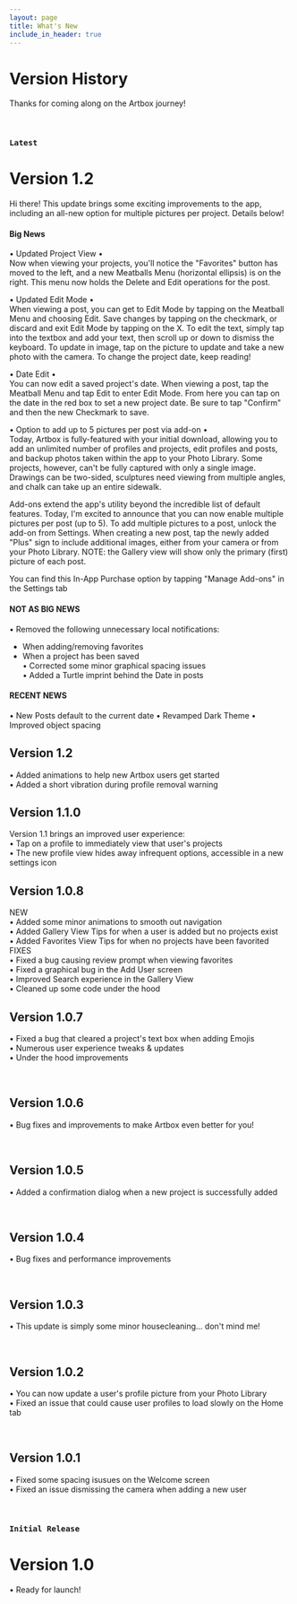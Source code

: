 ```yaml
---
layout: page
title: What's New
include_in_header: true
---
```


# Version History
Thanks for coming along on the Artbox journey!

<br>

### `Latest`
# **Version 1.2**
Hi there! This update brings some exciting improvements to the app, including an all-new option for multiple pictures per project. Details below!

#### Big News

• Updated Project View • <br>
Now when viewing your projects, you'll notice the "Favorites" button has moved to the left, and a new Meatballs Menu (horizontal ellipsis) is on the right. This menu now holds the Delete and Edit operations for the post. <br>

• Updated Edit Mode • <br>
When viewing a post, you can get to Edit Mode by tapping on the Meatball Menu and choosing Edit. Save changes by tapping on the checkmark, or discard and exit Edit Mode by tapping on the X. To edit the text, simply tap into the textbox and add your text, then scroll up or down to dismiss the keyboard. To update in image, tap on the picture to update and take a new photo with the camera. To change the project date, keep reading! <br>

• Date Edit • <br>
You can now edit a saved project's date. When viewing a post, tap the Meatball Menu and tap Edit to enter Edit Mode. From here you can tap on the date in the red box to set a new project date. Be sure to tap "Confirm" and then the new Checkmark to save.<br>

• Option to add up to 5 pictures per post via add-on • <br>
Today, Artbox is fully-featured with your initial download, allowing you to add an unlimited number of profiles and projects, edit profiles and posts, and backup photos taken within the app to your Photo Library. 
Some projects, however, can't be fully captured with only a single image. Drawings can be two-sided, sculptures need viewing from multiple angles, and chalk can take up an entire sidewalk. <br>

Add-ons extend the app's utility beyond the incredible list of default features. Today, I'm excited to announce that you can now enable multiple pictures per post (up to 5). To add multiple pictures to a post, unlock the add-on from Settings. When creating a new post, tap the newly added "Plus" sign to include additional images, either from your camera or from your Photo Library. 
NOTE: the Gallery view will show only the primary (first) picture of each post. <br>

You can find this In-App Purchase option by tapping "Manage Add-ons" in the Settings tab<br>

#### NOT AS BIG NEWS

• Removed the following unnecessary local notifications: <br>
   - When adding/removing favorites<br>
   - When a project has been saved<br>
• Corrected some minor graphical spacing issues<br>
• Added a Turtle imprint behind the Date in posts<br>

#### RECENT NEWS

• New Posts default to the current date
• Revamped Dark Theme
• Improved object spacing

## **Version 1.2**
• Added animations to help new Artbox users get started <br>
• Added a short vibration during profile removal warning<br>

## **Version 1.1.0**
Version 1.1 brings an improved user experience:<br>
• Tap on a profile to immediately view that user's projects<br>
• The new profile view hides away infrequent options, accessible in a new settings icon<br>

## **Version 1.0.8**
NEW <br>
• Added some minor animations to smooth out navigation <br>
• Added Gallery View Tips for when a user is added but no projects exist <br>
• Added Favorites View Tips for when no projects have been favorited
<br>
FIXES<br>
• Fixed a bug causing review prompt when viewing favorites<br>
• Fixed a graphical bug in the Add User screen<br>
• Improved Search experience in the Gallery View<br>
• Cleaned up some code under the hood

## **Version 1.0.7**
• Fixed a bug that cleared a project's text box when adding Emojis<br>
• Numerous user experience tweaks & updates<br>
• Under the hood improvements

<br>

## **Version 1.0.6**
• Bug fixes and improvements to make Artbox even better for you!

<br>

## **Version 1.0.5**
• Added a confirmation dialog when a new project is successfully added

<br>

## **Version 1.0.4**
• Bug fixes and performance improvements

<br>

## **Version 1.0.3**
• This update is simply some minor housecleaning... don't mind me!

<br>

## **Version 1.0.2**
• You can now update a user's profile picture from your Photo Library<br>
• Fixed an issue that could cause user profiles to load slowly on the Home tab 

<br>

## **Version 1.0.1**
• Fixed some spacing isusues on the Welcome screen<br>
• Fixed an issue dismissing the camera when adding a new user 

<br>

### `Initial Release`
# **Version 1.0**
• Ready for launch!

<br>
